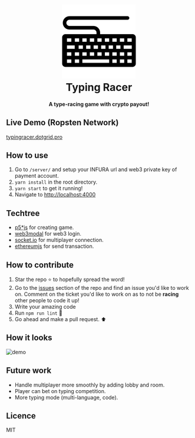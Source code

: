 <h1 align="center">
  <br>
      <img src="public/icon.png" alt="codeheir logo" title="Codeheir"  height="200" />
  <br>
  Typing Racer
  <br>
</h1>

<h4 align="center">A type-racing game with crypto payout!</h4>

## Live Demo (Ropsten Network)

[typingracer.dotgrid.pro](http://typingracer.dotgrid.pro)

## How to use

1. Go to `/server/` and setup your INFURA url and web3 private key of payment account.
2. `yarn install` in the root directory.
3. `yarn start` to get it running!
4. Navigate to [http://localhost:4000](http://localhost:4000)

## Techtree

- [p5\*js](https://p5js.org/) for creating game.
- [web3modal](https://github.com/Web3Modal/web3modal) for web3 login.
- [socket.io](https://socket.io/) for multiplayer connection.
- [ethereumjs](https://github.com/ethereumjs/ethereumjs-util) for send transaction.

## How to contribute

1. Star the repo ⭐ to hopefully spread the word!
2. Go to the [issues](https://github.com/dotrungkien/typing-racer/issues) section of the repo and find an issue you'd like to work on. Comment on the ticket you'd like to work on as to not be **racing** other people to code it up!
3. Write your amazing code
4. Run `npm run lint` 📗
5. Go ahead and make a pull request. ⬆

## How it looks

![demo](demo.gif)

## Future work

- Handle multiplayer more smoothly by adding lobby and room.
- Player can bet on typing competition.
- More typing mode (multi-language, code).

## Licence

MIT
